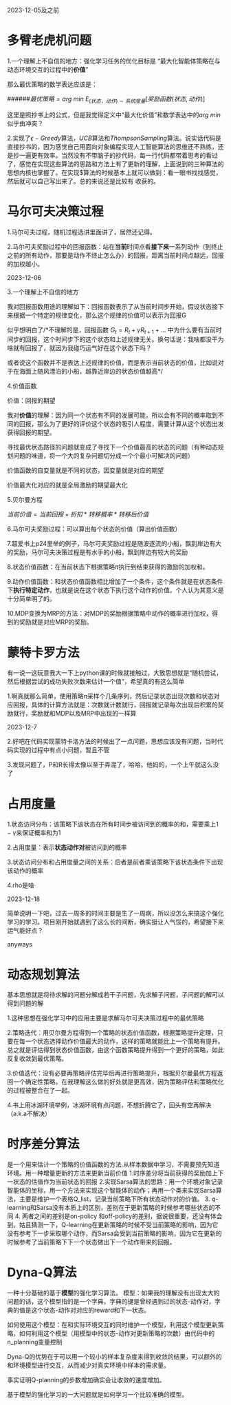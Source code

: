 2023-12-05及之前

多臂老虎机问题
==============

1.一个理解上不自信的地方：强化学习任务的优化目标是  “最大化智能体策略在与动态环境交互的过程中的**价值**”

那么最优策略的数学表达应该是：

######$最优策略=arg~min \ E_{(状态，动作)\sim 系统度量}[奖励函数(状态, 动作)]$

这里是照抄书上的公式，但是我觉得定义中“最大化价值”和数学表达中的$arg \ min$似乎由冲突？

2.实现了$\epsilon-Greedy$算法，$UCB$算法和$Thompson Sampling$算法。说实话代码是直接抄书的，因为感觉自己用面向对象编程实现人工智能算法的思维还不熟练，还是抄一遍更有效率。当然没有不带脑子的抄代码，每一行代码都带着思考的看过了，感觉在实现这些算法的思路和方法上有了更新的理解，上面说到的三种算法的思想内核也掌握了。在实现$算法的时候基本上就可以做到：看一眼书找找感觉，然后就可以自己写出来了。总的来说还是比较有
收获的。

马尔可夫决策过程
================

1.马尔可夫过程，随机过程选讲里面讲了，居然还记得。

2.马尔可夫奖励过程中的回报函数：站在**当前**时间点看**接下来**一系列动作（到终止之前的所有动作，那要是动作不终止怎么办）的回报，距离当前时间点越远，回报的加权越小。

2023-12-06

3.一个理解上不自信的地方

我对回报函数用途的理解如下：回报函数表示了从当前时间步开始，假设状态接下来根据一个特定的规律变化，那么这个规律的价值可以表示为回报G

似乎想明白了/*不理解的是，回报函数 $G_t = R_t + \gamma R_{t+1} + ...$ 中为什么要有当前时间步的回报，这个时间步下的这个状态和上述规律无关。换句话说：我啥都没干为啥就有回报了，就因为我碰巧运气好在这个状态下吗？

或者说这个函数并不是表达上述规律的价值，而是表示当前状态的价值，比如说对于在海面上随风漂泊的小船，越靠近岸边的状态价值越高*/

4.价值函数

价值：回报的期望

我对**价值**的理解：因为同一个状态有不同的发展可能，所以会有不同的概率取到不同的回报，那么为了更好的评价这个状态的吸引人程度，需要计算从这个状态出发获得回报的期望。

寻找最优状态路径的问题就变成了寻找下一个价值最高的状态的问题（有种动态规划问题的味道，将一个大的复杂问题切分成一个个最小可解决的问题）

价值函数的自变量就是不同的状态，因变量就是对应的期望

价值最大化对应的就是全局激励的期望最大化

5.贝尔曼方程

$当前价值=当前回报+折扣*转移概率*转移后价值$

6.马尔可夫奖励过程：可以算出每个状态的价值（算出价值函数）

7.超爱书上p24里举的例子，马尔可夫奖励过程是随波逐流的小船，飘到岸边有大的奖励，马尔可夫决策过程是有水手的小船，飘到岸边有较大的奖励

8.状态价值函数：在当前状态下根据策略$\pi$执行到结束获得的激励的加权和。

9.动作价值函数：和状态价值函数相比增加了一个条件，这个条件就是在状态条件下**执行特定动作**，也就是说在这个状态下执行这个动作的价值，个人认为其意义是十分简单明了的。

10.MDP变换为MRP的方法：对MDP的奖励根据策略中动作的概率进行加权，得到的奖励就是对应MRP的奖励。

蒙特卡罗方法
============

有一说一这玩意我大一下上python课的时候就接触过，大致思想就是“随机尝试，然后根据尝试的成功失败次数来估计一个值”，希望真的有这么简单

1.啊真就那么简单，使用策略$\pi$采样个几条序列，然后记录状态出现次数和状态对应回报，具体的计算方法就是：次数就计数就行，回报就记录每次出现后积累的奖励就行，奖励就和MDP以及MRP中出现的一样算

2023-12-7

2.好吧在代码实现蒙特卡洛方法的时候出了一点问题，思想应该没有问题，当时代码实现的过程中有点小问题，暂且不管

3.发现问题了，P和R长得太像以至于弄混了，哈哈，他妈的，一个上午就这么没了

占用度量
========

1.状态访问分布：该策略下该状态在所有时间步被访问到的概率的和，需要乘上$1-\gamma$来保证概率和为1

2.占用度量：表示**状态动作对**被访问到的概率

3.状态访问分布和占用度量之间的关系：后者是前者乘该策略下该状态条件下出现该动作的概率

4.rho是啥

2023-12-18

简单说明一下吧，过去一周多的时间主要是生了一周病，所以没怎么来搞这个强化学习的学习。项目刚开始就遇到了这么长的间断，确实挺让人气馁的，希望接下来运气能好点？

anyways

动态规划算法
============

基本思想就是将待求解的问题分解成若干子问题，先求解子问题，子问题的解可以得到问题的解

1.这种思想在强化学习中的应用主要是求解马尔可夫决策过程中的最优策略

2.策略迭代：用贝尔曼方程得到一个策略的状态价值函数，根据策略提升定理，只要在每一个状态选择动作价值最大的动作，这样的策略就能比上一个策略有提升。总之就是评估得到状态价值函数，由这个函数策略提升得到一个更好的策略，如此反复收敛到最优策略。

3.价值迭代：没有必要再策略评估完毕后再进行策略提升，根据贝尔曼最优方程返回一个确定性策略。在我理解这么做的好处就是更高效，因为策略评估和策略优化的过程被整合在了一起。

4.书上用冰湖环境举例，冰湖环境有点问题，不想折腾它了，回头有空再解决（a.k.a不解决）

时序差分算法
============

是一个用来估计一个策略的价值函数的方法.从样本数据中学习，不需要预先知道环境。用一种增量更新的方法来更新当前价值
1.时序差分将当前获得的奖励加上下一状态的估值作为当前状态的回报
2.实现Sarsa算法的思路：用一个环境对象记录智能体的坐标，用一个方法来实现这个智能体的动作；再用一个类来实现Sarsa算法，主要是维护一个表格Q_list，记录当前策略下所有状态动作对的价值。
3. q-learning和Sarsa没有本质上的区别，差别在于更新策略的时候参考哪些状态的不同
4. 两者之间的差别是on-policy 和off-policy的差别，据说很重要，还没有体会到。姑且猜测一下，Q-learning在更新策略的时候不受当前策略的影响，因为它没有参考下一步采取哪个动作，而Sarsa会受到当前策略的影响，因为它在更新的时候参考了当前策略下下一个状态做出下一个动作带来的回报。

Dyna-Q算法
==========

一种十分基础的基于**模型**的强化学习算法。
模型：如果我的理解没有出现太大的问题的话，这个模型指的是一个字典，字典的键是曾经遇到过的状态-动作对，字典的值是这个状态-动作对对应的reward和下一状态。

如何使用这个模型：在和实际环境交互的同时维护一个模型，利用这个模型更新策略，如何利用这个模型（用模型中的状态-动作对更新策略的次数）由代码中的n_planning变量控制

Dyna-Q的优势在于可以用一个较小的样本复杂度来得到收敛的结果，可以额外的和环境模型进行交互，从而减少对真实环境中样本的需求量。

事实证明Q-planning的步数增加确实会让收敛的速度增加。

基于模型的强化学习的一大问题就是如何学习一个比较准确的模型。
